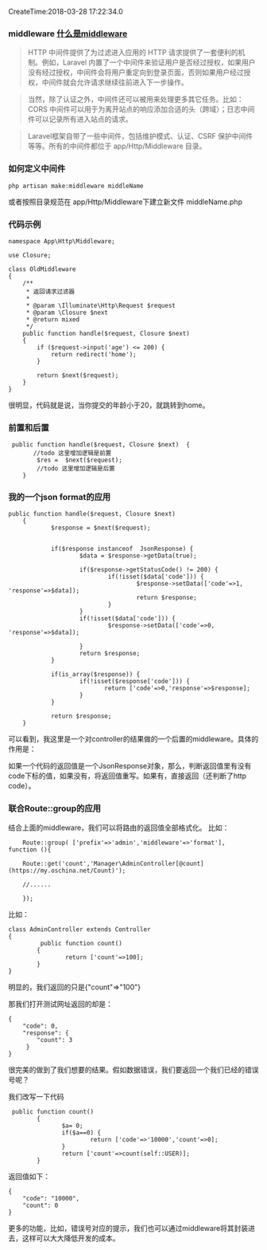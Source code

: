 CreateTime:2018-03-28 17:22:34.0

###  middleware [什么是middleware](http://laravelacademy.org/post/2803.html)

>HTTP 中间件提供了为过滤进入应用的 HTTP 请求提供了一套便利的机制。例如，Laravel 内置了一个中间件来验证用户是否经过授权，如果用户没有经过授权，中间件会将用户重定向到登录页面，否则如果用户经过授权，中间件就会允许请求继续往前进入下一步操作。

>当然，除了认证之外，中间件还可以被用来处理更多其它任务。比如：CORS 中间件可以用于为离开站点的响应添加合适的头（跨域）；日志中间件可以记录所有进入站点的请求。

>Laravel框架自带了一些中间件，包括维护模式、认证、CSRF 保护中间件等等。所有的中间件都位于 app/Http/Middleware 目录。


### 如何定义中间件
    
    php artisan make:middleware middleName

或者按照目录规范在 app/Http/Middleware下建立新文件 middleName.php

### 代码示例

```
namespace App\Http\Middleware;

use Closure;

class OldMiddleware
{
    /**
     * 返回请求过滤器
     *
     * @param \Illuminate\Http\Request $request
     * @param \Closure $next
     * @return mixed
     */
    public function handle($request, Closure $next)
    {
        if ($request->input('age') <= 200) {
            return redirect('home');
        }

        return $next($request);
    }
}
```
很明显，代码就是说，当你提交的年龄小于20，就跳转到home。

### 前置和后置
```
 public function handle($request, Closure $next)  {
       //todo 这里增加逻辑是前置
        $res =  $next($request);
        //todo 这里增加逻辑是后置
    }
```

### 我的一个json format的应用
```
public function handle($request, Closure $next)
    {
            $response = $next($request);


            if($response instanceof  JsonResponse) {
                    $data = $response->getData(true);

                    if($response->getStatusCode() != 200) {
                            if(!isset($data['code'])) {
                                    $response->setData(['code'=>1, 'response'=>$data]);
                                    return $response;
                            }
                    }
                    if(!isset($data['code'])) {
                            $response->setData(['code'=>0, 'response'=>$data]);

                    }
                    return $response;
            }

            if(is_array($response)) {
                    if(!isset($response['code'])) {
                           return ['code'=>0,'response'=>$response];
                    }
            }

            return $response;
    }
```

可以看到，我这里是一个对controller的结果做的一个后置的middleware。具体的作用是：

如果一个代码的返回值是一个JsonResponse对象，那么，判断返回值里有没有code下标的值，如果没有，将返回值重写。如果有，直接返回（还判断了http code）。

### 联合Route::group的应用
       
结合上面的middleware，我们可以将路由的返回值全部格式化。
比如：

        Route::group( ['prefix'=>'admin','middleware'=>'format'],  function (){

        Route::get('count','Manager\AdminController[@count](https://my.oschina.net/Count)');

        //......
        
        });
比如：
```
class AdminController extends Controller
{
         public function count()
        {
                return ['count'=>100];
        }
}
```

明显的，我们返回的只是{"count"=>"100"}

那我们打开测试网址返回的却是：
```
{
    "code": 0,
    "response": {
        "count": 3
     }
}
```
很完美的做到了我们想要的结果。假如数据错误，我们要返回一个我们已经的错误号呢？

我们改写一下代码
```
 public function count()
        {
               $a= 0;
               if($a==0) {
                       return ['code'=>'10000','count'=>0];
               }
               return ['count'=>count(self::USER)];
        }
```
返回值如下：
```
{
    "code": "10000",
    "count": 0
}
```
更多的功能，比如，错误号对应的提示，我们也可以通过middleware将其封装进去，这样可以大大降低开发的成本。